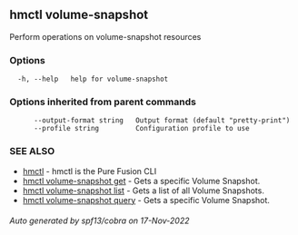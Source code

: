 ## hmctl volume-snapshot

Perform operations on volume-snapshot resources

### Options

```
  -h, --help   help for volume-snapshot
```

### Options inherited from parent commands

```
      --output-format string   Output format (default "pretty-print")
      --profile string         Configuration profile to use
```

### SEE ALSO

* [hmctl](hmctl.md)	 - hmctl is the Pure Fusion CLI
* [hmctl volume-snapshot get](hmctl_volume-snapshot_get.md)	 - Gets a specific Volume Snapshot.
* [hmctl volume-snapshot list](hmctl_volume-snapshot_list.md)	 - Gets a list of all Volume Snapshots.
* [hmctl volume-snapshot query](hmctl_volume-snapshot_query.md)	 - Gets a specific Volume Snapshot.

###### Auto generated by spf13/cobra on 17-Nov-2022

